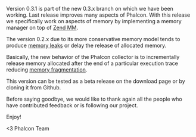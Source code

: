 Version 0.3.1 is part of the new 0.3.x branch on which we have been working. Last release improves many aspects of Phalcon. With this release we specifically work on aspects of memory by implementing a memory manager on top of [Zend MM](https://wiki.php.net/internals/zend_mm).

The version 0.2.x due to its more conservative memory model tends to produce [memory leaks](http://en.wikipedia.org/wiki/Memory_leak) or delay the release of allocated memory.

Basically, the new behavior of the Phalcon collector is to incrementally release memory allocated after the end of a particular execution trace reducing [memory fragmentation](http://stackoverflow.com/a/3770572/1022921).

This version can be tested as a beta release on the download page or by cloning it from Github.

Before saying goodbye, we would like to thank again all the people who have contributed feedback or is following our project. 

Enjoy!

<3 Phalcon Team